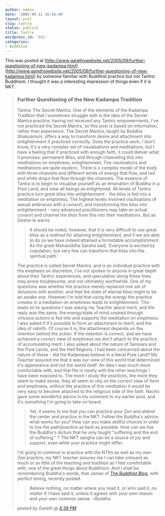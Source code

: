 ```yaml
---
author: admin
date: '2005-09-11 16:16:46'
layout: post
slug: tantra
status: publish
title: Tantra
wordpress_id: '551'
categories:
- Buddhism
---
```


This was posted at
[http://www.garethswebsite.net/2005/09/further-questioning-of-new-kadampa.html](http://www.garethswebsite.net/2005/09/further-questioning-of-new-kadampa.html)
by someone familiar with Buddhist practice but not Tantric Buddhism. I
thought it was a interesting impression of things even if it is NKT.

> ### Further Questioning of the New Kadampa Tradition
>
> Tantra: The Secret Mantra. One of the elements of the Kadampa
> Tradition that I sometimes struggle with is the idea of the Secret
> Mantra practice, having not received any Tantric empowerments, I've
> not practiced the Secret Mantra, so this post is based on information,
> rather than experience. The Secret Mantra, taught by Buddha
> Shakyamuni, offers a way to transform desire and attachment into
> enlightenment if practiced correctly. Does the practice work, I don't
> know, it's a very complex set of visualsations and meditations, but I
> have a feeling that if practiced with enough faith, it could deliver
> what it promises: permanent Bliss, and through channeling this into
> meditations on emptiness, enlightenment. The visulisations and
> meditations are quite esoteric. There is s complex model of the body
> with three channels and different winds of energy that flow, and red
> and white drops that flow through the channels. The essence of Tantra
> is to begin to visualise yourself as an emanation of Buddha in a Pure
> Land, and view all beings as enlightened. All levels of Tantric
> practice turn great bliss into enlightenment - the bliss is fed into a
> meditation on emptiness. The highest levels involved visulisations of
> sexual embraces with a consort, and transforming this bliss into
> enlightenment - very advanced practitioners may take an actual consort
> and channel the bliss from this into their meditations. But as
> Geshe-le warns
>
> > It should be noted, however, that it is very difficult to use great
> > bliss as a method for attaining enlightenment, and if we are able to
> > do so we have indeed attained a formidable accomplishment. As the
> > great Mahasiddha Saraha said, 'Everyone is excited by copulation,
> > but very few can transform that bliss into the spiritual path.'
>
> The practice is called Secret Mantra, and is an individual practice
> with the emphasis on discretion, I've not spoken to anyone in great
> depth about their Tantric experiences, and speculation along these
> lines may prove troublesome, and not ultimately worthwhile. One of my
> questions was whether the practice merely replaced one set of
> delusions with another, and that the state of eternal bliss might to
> be an awake one. However I'm told that using the energy the practice
> creates in a mediation on emptiness leads to enlightenment. This leads
> on to questions I was asking my Teacher about merit, and the reply was
> the same, the energy/state of mind created through virtuous actions is
> fed into and supports the meditation on emptiness. I also asked if
> it's possible to form an attachment to merit, and the idea of rebirth.
> Of course it is, the attachment depends on the intention behind the
> action. If the intention is correct, and we have achieved a correct
> view of emptiness we don't attach to the practice of accumulating
> merit. I also asked about the nature of Samsara and the Pure Lands,
> and the Hell Regions. I had been concerned about the nature of these -
> did the Kadampas believe in a literal Pure Land? My Teacher assured me
> that it was our view of this world that determined it's appearance and
> not the world itself. An idea I was much more comfortable with, and
> that fits in neatly with the other teachings I have been exposed to.
> The more I study the practices, the more they seem to make sense, they
> all seem to rely on the correct view of form and emptiness, without
> the practice of this meditation it would be very easy to become
> attached to the religious side of the faith. Nacho gave some wonderful
> advice in his comment to my earlier post, and it's something I'm going
> to take on board.
>
> > Yet, it seems to me that you can practice your Zen and attend the
> > center and practice in the NKT. Follow the Buddha's advice: what
> > works for you? How can you make skillful choices in order to live
> > the path/practice as best as possible. How can we live the Buddha's
> > dictum that he only taught "suffering and the end of suffering." ?
> > The NKT sangha can be a source of joy and support, even while your
> > practice might differ.
>
> I'm going to continue to practice with the NTKs as well as my own Zen
> practice, my NKT teacher assures me I can take onboard as much or as
> little of the teaching and tradition as I feel comfortable with, one
> of the great things about Buddhism. And I shall be remembering
> Buddha's words, that James of [The Buddhist
> Blog](http://thebuddhistblog.blogspot.com/2005/09/reason-and-common-sense-in-buddhism.html),
> with perfect timing, recently posted.
>
> > Believe nothing, no matter where you read it, or who said it, no
> > matter if I have said it, unless it agrees with your own reason and
> > your own common sense. \~Buddha
>
> *posted by Gareth @ [6:39
> PM](http://www.garethswebsite.net/2005/09/further-questioning-of-new-kadampa.html "permanent link")*

